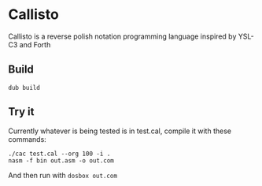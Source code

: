 # Callisto
Callisto is a reverse polish notation programming
language inspired by YSL-C3 and Forth

## Build
```
dub build
```

## Try it
Currently whatever is being tested is in
test.cal, compile it with these commands:
```
./cac test.cal --org 100 -i .
nasm -f bin out.asm -o out.com
```
And then run with `dosbox out.com`
